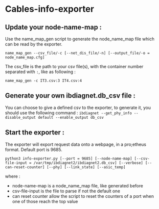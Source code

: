 # Cables-info-exporter

## Update your node-name-map :

Use the name_map_gen script to generate the node_name_map file which can be read by the exporter.

```name_map_gen --csv_file/-c [--net_dis_file/-n] [--output_file/-o = node_name_map.cfg]```

The csv_file is the path to your csv file(s), with the container number separated with ```:```, like as following :

```name_map_gen -c IT3.csv:3 IT4.csv:4```


## Generate your own ibdiagnet.db_csv file :

You can choose to give a defined csv to the exporter, to generate it, you should use the following command :
```ibdiagnet --get_phy_info --disable_output default --enable_output db_csv```


## Start the exporter :

The exporter will export request data onto a webpage, in a pro;etheus format. Default port is 9685.

```python3 info-exporter.py [--port = 9685] [--node-name-map] [--csv-file-input = /var/tmp/ibdiagnet2/ibdiagnet2.db_csv] [--verbose] [--can-reset-counter] [--phy] [--link_state] [--asic_temp]```

where :

- node-name-map is a node_name_map file, like generated before
- csv-file-input is the file to parse if not the default one
- can reset counter allow the script to reset the counters of a port when one of those reach the top value